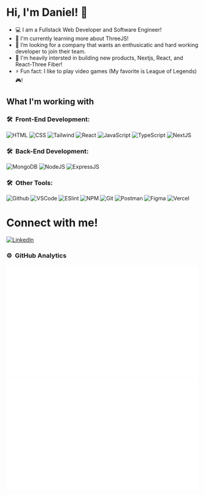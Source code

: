 <h1 align='left'>
Hi, I'm Daniel! 👋 
</h1>

- :computer: I am a Fullstack Web Developer and Software Engineer!
- 🤖 I'm currently learning more about ThreeJS!
- 🤔 I’m looking for a company that wants an enthusicatic and hard working developer to join their team.
- 💬 I'm heavily intersted in building new products, Nextjs, React, and React-Three Fiber!
- ⚡ Fun fact: I like to play video games (My favorite is League of Legends) 🎮!

## What I'm working with

### 🛠 &nbsp;Front-End Development:
<p>
      <img alt="HTML" src="https://img.shields.io/badge/-HTML-E34F26?logo=HTML5&logoColor=white&style=for-the-badge" />
      <img alt="CSS" src="https://img.shields.io/badge/-CSS-1572B6?&logo=CSS3&style=for-the-badge" />
      <img alt="Tailwind" src="https://img.shields.io/badge/-Tailwind%20CSS-06B6D4?logo=tailwindcss&logoColor=white&style=for-the-badge" />
      <img alt="React" src="https://img.shields.io/badge/React-20232A?style=for-the-badge&logo=react&logoColor=61DAFB" />
      <img alt="JavaScript" src="https://img.shields.io/badge/javascript%20-%23323330.svg?&style=for-the-badge&logo=javascript&logoColor=%23F7DF1E" />
      <img alt="TypeScript" src="https://img.shields.io/badge/TypeScript-007ACC?style=for-the-badge&logo=typescript&logoColor=white" />
      <img alt="NextJS" src="https://img.shields.io/badge/-NextJS-000000?logo=nextdotjs&logoColor=white&style=for-the-badge" />
</p>

### 🛠 &nbsp;Back-End Development:
<p>
      <img alt="MongoDB" src="https://img.shields.io/badge/-MongoDB-47A248?logo=mongodb&logoColor=white&style=for-the-badge" />
      <img alt="NodeJS" src="https://img.shields.io/badge/-NodeJS-339933?logo=nodedotjs&logoColor=white&style=for-the-badge" />
      <img alt="ExpressJS" src="https://img.shields.io/badge/-ExpressJS-000000?logo=express&logoColor=white&style=for-the-badge" />
</p>

### 🛠 &nbsp;Other Tools:
<p>
        <img alt="Github" src="https://img.shields.io/badge/-GitHub-181717?logo=github&logoColor=white&style=for-the-badge" />
        <img alt="VSCode" src="https://img.shields.io/badge/-Visual%20Studio%20code-007ACC?logo=visualstudiocode&logoColor=white&style=for-the-badge" />
        <img alt="ESlint" src="https://img.shields.io/badge/-ESLint-4B32C3?logo=eslint&logoColor=white&style=for-the-badge" />
        <img alt="NPM" src="https://img.shields.io/badge/-NPM-CB3837?logo=npm&logoColor=white&style=for-the-badge" />
        <img alt="Git" src="https://img.shields.io/badge/-Git-F05032?logo=git&logoColor=white&style=for-the-badge" />
        <img alt="Postman" src="https://img.shields.io/badge/-Postman-FF6C37?logo=postman&logoColor=white&style=for-the-badge" />
        <img alt="Figma" src="https://img.shields.io/badge/-Figma-F24E1E?logo=figma&logoColor=white&style=for-the-badge" />
        <img alt="Vercel" src="https://img.shields.io/badge/Vercel-000000?style=for-the-badge&logo=vercel&logoColor=white" />
</p>


# Connect with me!
<a href="https://www.linkedin.com/in/daniel-y-075014107/">
  <img alt="LinkedIn" src="https://img.shields.io/badge/-LinkedIn-0A66C2?logo=linkedin&logoColor=white&style=for-the-badge" />
</a>

### ⚙️ &nbsp;GitHub Analytics
![Daniel's GitHub stats](https://github.com/Danielye123/daniel-github-stats/blob/master/generated/overview.svg)
![Top Langs](https://github.com/Danielye123/daniel-github-stats/blob/master/generated/languages.svg)

